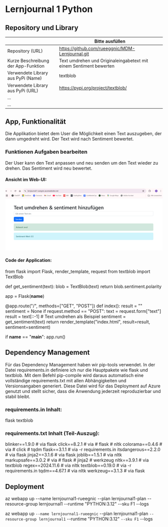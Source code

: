 ﻿# Lernjournal 1 Python

## Repository und Library

| | Bitte ausfüllen |
| -------- | ------- |
| Repository (URL)  | https://github.com/rueeggnic/MDM-Lernjournal.git
| Kurze Beschreibung der App-Funktion | Text umdrehen und Originaleingabetext mit einem Sentiment bewerten |
| Verwendete Library aus PyPi (Name) | textblob |
| Verwendete Library aus PyPi (URL) | https://pypi.org/project/textblob/|
| ... | |
| ... | |

## App, Funktionalität
Die Applikation bietet dem User die Möglichkeit einen Text auszugeben, der dann umgedreht wird. Der Text wird nach Sentiment bewertet.

### Funktionen Aufgaben bearbeiten
Der User kann den Text anpassen und neu senden um den Text wieder zu drehen. Das Sentiment wird neu bewertet.

#### Ansicht im Web-UI:

![WebUI](https://raw.githubusercontent.com/rueeggnic/MDM-Lernjournal/main/lernjournal1-python/images/Ansicht_Webui.png)

#### Code der Application:

from flask import Flask, render_template, request
from textblob import TextBlob

def get_sentiment(text):
    blob = TextBlob(text)
    return blob.sentiment.polarity

app = Flask(__name__)

@app.route("/", methods=["GET", "POST"])
def index():
    result = ""
    sentiment = None
    if request.method == "POST":
        text = request.form["text"]
        result = text[::-1]  # Text umdrehen als Beispiel
        sentiment = get_sentiment(text)
    return render_template("index.html", result=result, sentiment=sentiment)

if __name__ == "__main__":
    app.run()

## Dependency Management

Für das Dependency Management haben wir pip-tools verwendet. In der Datei requirements.in definiere ich nur die Hauptpakete wie flask und textblob. Mit dem Befehl pip-compile wird daraus automatisch eine vollständige requirements.txt mit allen Abhängigkeiten und Versionsangaben generiert. Diese Datei wird für das Deployment auf Azure genutzt und stellt sicher, dass die Anwendung jederzeit reproduzierbar und stabil bleibt.

### requirements.in Inhalt:

flask
textblob

### requirements.txt Inhalt (Teil-Auszug):

blinker==1.9.0
    # via flask
click==8.2.1
    # via
    #   flask
    #   nltk
colorama==0.4.6
    # via
    #   click
    #   tqdm
flask==3.1.1
    # via -r requirements.in
itsdangerous==2.2.0
    # via flask
jinja2==3.1.6
    # via flask
joblib==1.5.1
    # via nltk
markupsafe==3.0.2
    # via
    #   flask
    #   jinja2
    #   werkzeug
nltk==3.9.1
    # via textblob
regex==2024.11.6
    # via nltk
textblob==0.19.0
    # via -r requirements.in
tqdm==4.67.1
    # via nltk
werkzeug==3.1.3
    # via flask


## Deployment

az webapp up --name lernjournal1-rueegnic --plan lernjournal1-plan --resource-group lernjournal1 --runtime "PYTHON:3.12" --sku F1 --logs


az webapp up `
  --name lernjournal1-rueegnic `
  --plan lernjournal1-plan `
  --resource-group lernjournal1 `
  --runtime "PYTHON:3.12" `
  --sku F1 `
  --logs

